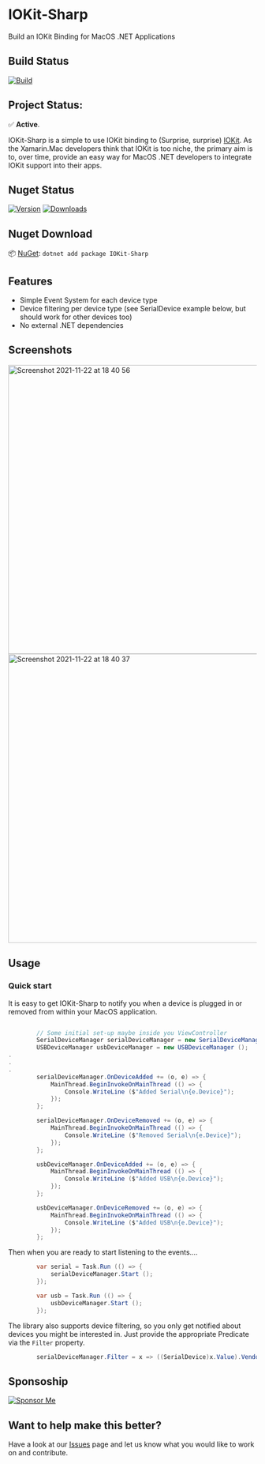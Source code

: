 # IOKit-Sharp
Build an IOKit Binding for MacOS .NET Applications

## Build Status
[![Build](https://github.com/CartBlanche/IOKit-Sharp/actions/workflows/dotnet.yml/badge.svg)](https://github.com/CartBlanche/IOKit-Sharp/actions)

## Project Status:
✅ **Active**.

IOKit-Sharp is a simple to use IOKit binding to (Surprise, surprise) [IOKit](https://developer.apple.com/documentation/iokit?language=objc).
As the Xamarin.Mac developers think that IOKit is too niche, the primary aim is to, over time, provide an easy way for MacOS .NET developers to integrate IOKit support into their apps.

## Nuget Status 
[![Version](https://img.shields.io/nuget/v/IOKit-Sharp.svg)](https://nuget.org/packages/IOKit-Sharp)
[![Downloads](https://img.shields.io/nuget/dt/IOKit-Sharp.svg)](https://nuget.org/packages/IOKit-Sharp)

## Nuget Download
📦 [NuGet](https://nuget.org/packages/IOKit-Sharp): `dotnet add package IOKit-Sharp`

## Features

- Simple Event System for each device type
- Device filtering per device type (see SerialDevice example below, but should work for other devices too)
- No external .NET dependencies

## Screenshots

<img width="585" alt="Screenshot 2021-11-22 at 18 40 56" src="https://user-images.githubusercontent.com/271363/142917485-9f14d48d-1488-4896-8c8d-48f69647b40c.png">

<img width="585" alt="Screenshot 2021-11-22 at 18 40 37" src="https://user-images.githubusercontent.com/271363/142917532-ba596288-d9e0-499e-8be5-333e236d7fed.png">

## Usage

### Quick start

It is easy to get IOKit-Sharp to notify you when a device is plugged in or removed from within your MacOS application.

```csharp

        // Some initial set-up maybe inside you ViewController
        SerialDeviceManager serialDeviceManager = new SerialDeviceManager ();
        USBDeviceManager usbDeviceManager = new USBDeviceManager ();
.
.
.
        serialDeviceManager.OnDeviceAdded += (o, e) => {
            MainThread.BeginInvokeOnMainThread (() => {
                Console.WriteLine ($"Added Serial\n{e.Device}");
            });
        };

        serialDeviceManager.OnDeviceRemoved += (o, e) => {
            MainThread.BeginInvokeOnMainThread (() => {
                Console.WriteLine ($"Removed Serial\n{e.Device}");
            });
        };

        usbDeviceManager.OnDeviceAdded += (o, e) => {
            MainThread.BeginInvokeOnMainThread (() => {
                Console.WriteLine ($"Added USB\n{e.Device}");
            });
        };

        usbDeviceManager.OnDeviceRemoved += (o, e) => {
            MainThread.BeginInvokeOnMainThread (() => {
                Console.WriteLine ($"Added USB\n{e.Device}");
            });
        };

```

Then when you are ready to start listening to the events....
```csharp
        var serial = Task.Run (() => {
            serialDeviceManager.Start ();
        });

        var usb = Task.Run (() => {
            usbDeviceManager.Start ();
        });
```

The library also supports device filtering, so you only get notified about devices you might be interested in.
Just provide the appropriate Predicate via the `Filter` property.
```csharp
        serialDeviceManager.Filter = x => ((SerialDevice)x.Value).VendorName == "Wilderness Labs";
```

## Sponsoship
[![Sponsor Me](https://img.shields.io/badge/sponsor-$$$-purple.svg)](https://github.com/sponsors/CartBlanche)


## Want to help make this better?
Have a look at our [Issues](https://github.com/CartBlanche/IOKit-Sharp/issues) page and let us know what you would like to work on and contribute.